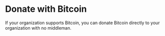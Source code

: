 # Donate with Bitcoin

If your organization supports Bitcoin, you can donate Bitcoin directly to your organization with no middleman. 